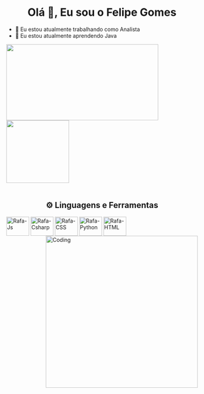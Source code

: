 <h1 align="center">Olá 👋, Eu sou o Felipe Gomes</h1>
 
- 🔭 Eu estou atualmente trabalhando como Analista
- 🌱 Eu estou atualmente aprendendo Java

<a href="https://github.com/anuraghazra/github-readme-stats">
  <img align="center" height="200" width="400" src="https://github-readme-stats.vercel.app/api?username=Mephistosz&show_icons=true&theme=tokyonight&custom_title=Felipe&nbsp;Gomes&nbsp;Github&nbsp;Stats&locale=pt-br&include_all_commits=true&count_private=true" />
</a>

<a href="https://github.com/anuraghazra/github-readme-stats">
  <img align="center" height="165" src="https://github-readme-stats.vercel.app/api/top-langs/?username=Mephistosz&custom_title=Linguagens&nbsp;Mais&nbsp;Usadas&theme=tokyonight" />
</a>

<div style="display: inline_block"><br>
  <h2 align="center">⚙️ Linguagens e Ferramentas</h2>
  <img align="center" alt="Rafa-Js" height="50" width="60" src="https://cdn.jsdelivr.net/gh/devicons/devicon/icons/java/java-original-wordmark.svg"> 
  <img align="center" alt="Rafa-Csharp" height="50" width="60" src="https://cdn.jsdelivr.net/gh/devicons/devicon/icons/spring/spring-original-wordmark.svg">
  <img align="center" alt="Rafa-CSS" height="50" width="60" src="https://cdn.jsdelivr.net/gh/devicons/devicon/icons/mongodb/mongodb-original-wordmark.svg">
  <img align="center" alt="Rafa-Python" height="50" width="60" src="https://cdn.jsdelivr.net/gh/devicons/devicon/icons/oracle/oracle-original.svg">
  <img align="center" alt="Rafa-HTML" height="50" width="60" src="https://cdn.jsdelivr.net/gh/devicons/devicon/icons/git/git-original-wordmark.svg">
  <img align="right" alt="Coding" width="400" src="https://media4.giphy.com/media/v1.Y2lkPTc5MGI3NjExOTYwMjY3OTcwN2Y1MWRhMTMwNGMxNjcwNGQwNjI3NWM4MWMxYjM2MyZlcD12MV9pbnRlcm5hbF9naWZzX2dpZklkJmN0PWc/11KzOet1ElBDz2/giphy.gif"> 
</div>

